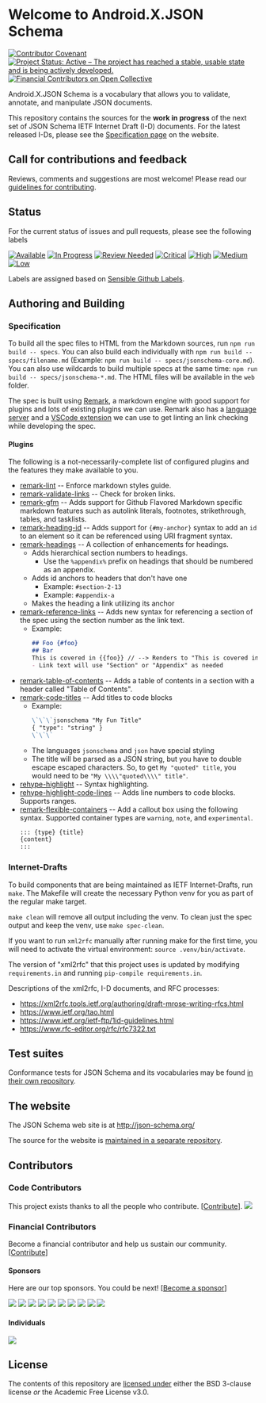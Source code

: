 # Welcome to Android.X.JSON Schema
[![Contributor Covenant](https://img.shields.io/badge/Contributor%20Covenant-2.1-4baaaa.svg)](https://github.com/json-schema-org/.github/blob/main/CODE_OF_CONDUCT.md)
[![Project Status: Active – The project has reached a stable, usable state and is being actively developed.](https://www.repostatus.org/badges/latest/active.svg)](https://www.repostatus.org/#active)
[![Financial Contributors on Open Collective](https://opencollective.com/json-schema/all/badge.svg?label=financial+contributors)](https://opencollective.com/json-schema)

Android.X.JSON Schema is a vocabulary that allows you to validate, annotate, and
manipulate JSON documents.

This repository contains the sources for the **work in progress** of the next
set of JSON Schema IETF Internet Draft (I-D) documents. For the latest released
I-Ds, please see the
[Specification page](http://json-schema.org/specification.html) on the website.

## Call for contributions and feedback

Reviews, comments and suggestions are most welcome!
Please read our [guidelines for contributing](CONTRIBUTING.md).

## Status

For the current status of issues and pull requests, please see the following
labels

[![Available](https://img.shields.io/github/issues/json-schema-org/json-schema-spec/Status:%20Available.svg?color=brightgreen)](https://github.com/json-schema-org/json-schema-spec/issues?q=is%3Aopen+is%3Aissue+label%3A%22Status%3A+Available%22)
[![In Progress](https://img.shields.io/github/issues/json-schema-org/json-schema-spec/Status:%20In%20Progress.svg)](https://github.com/json-schema-org/json-schema-spec/labels/Status:%20In%20Progress)
[![Review Needed](https://img.shields.io/github/issues/json-schema-org/json-schema-spec/Status:%20Review%20Needed.svg)](https://github.com/json-schema-org/json-schema-spec/labels/Status%3A%20Review%20Needed)
[![Critical](https://img.shields.io/github/issues/json-schema-org/json-schema-spec/Priority:%20Critical.svg?color=critical
)](https://github.com/json-schema-org/json-schema-spec/labels/Priority%3A%20Critical)
[![High](https://img.shields.io/github/issues/json-schema-org/json-schema-spec/Priority:%20High.svg?color=important)](https://github.com/json-schema-org/json-schema-spec/labels/Priority%3A%20High)
[![Medium](https://img.shields.io/github/issues/json-schema-org/json-schema-spec/Priority:%20Medium.svg)](https://github.com/json-schema-org/json-schema-spec/labels/Priority%3A%20Medium)
[![Low](https://img.shields.io/github/issues/json-schema-org/json-schema-spec/Priority:%20Low.svg)](https://github.com/json-schema-org/json-schema-spec/labels/Priority%3A%20Low)

Labels are assigned based on
[Sensible Github Labels](https://github.com/Relequestual/sensible-github-labels).

## Authoring and Building

### Specification
To build all the spec files to HTML from the Markdown sources, run `npm run
build -- specs`. You can also build each individually with `npm run build --
specs/filename.md` (Example: `npm run build -- specs/jsonschema-core.md`). You
can also use wildcards to build multiple specs at the same time: `npm run build
-- specs/jsonschema-*.md`. The HTML files will be available in the `web` folder.

The spec is built using [Remark](https://remark.js.org/), a markdown engine with
good support for plugins and lots of existing plugins we can use. Remark also
has a [language server](https://github.com/remarkjs/remark-language-server) and
a [VSCode extension](https://github.com/remarkjs/vscode-remark) we can use to
get linting an link checking while developing the spec.

#### Plugins

The following is a not-necessarily-complete list of configured plugins and the
features they make available to you.

- [remark-lint](https://github.com/remarkjs/remark-lint) -- Enforce markdown
  styles guide.
- [remark-validate-links](https://github.com/remarkjs/remark-validate-links) --
  Check for broken links.
- [remark-gfm](https://github.com/remarkjs/remark-gfm) -- Adds support for
  Github Flavored Markdown specific markdown features such as autolink literals,
  footnotes, strikethrough, tables, and tasklists.
- [remark-heading-id](https://github.com/imcuttle/remark-heading-id) -- Adds
  support for `{#my-anchor}` syntax to add an `id` to an element so it can be
  referenced using URI fragment syntax.
- [remark-headings](./remark/remark-headings.js)
  -- A collection of enhancements for headings.
  - Adds hierarchical section numbers to headings.
    - Use the `%appendix%` prefix on headings that should be numbered as an
      appendix.
  - Adds id anchors to headers that don't have one
    - Example: `#section-2-13`
    - Example: `#appendix-a`
  - Makes the heading a link utilizing its anchor
- [remark-reference-links](./remark/remark-reference-links.js)
  -- Adds new syntax for referencing a section of the spec using the section
  number as the link text.
  - Example:
    ```markdown
    ## Foo {#foo}
    ## Bar
    This is covered in {{foo}} // --> Renders to "This is covered in [Section 2.3](#foo)"
    - Link text will use "Section" or "Appendix" as needed
    ```
- [remark-table-of-contents](./remark/remark-table-of-contents.js)
  -- Adds a table of contents in a section with a header called "Table of
  Contents".
- [remark-code-titles](./remark/remark-code-titles.js)
  -- Add titles to code blocks
  - Example:
    ```markdown
    \`\`\`jsonschema "My Fun Title"
    { "type": "string" }
    \`\`\`
    ```
  - The languages `jsonschema` and `json` have special styling
  - The title will be parsed as a JSON string, but you have to double escape
    escaped characters. So, to get `My "quoted" title`, you would need to be
    `"My \\\\"quoted\\\\" title"`.
- [rehype-highlight](https://github.com/rehypejs/rehype-highlight) --
  Syntax highlighting.
- [rehype-highlight-code-lines](https://github.com/ipikuka/rehype-highlight-code-lines)
  -- Adds line numbers to code blocks. Supports ranges.
- [remark-flexible-containers](https://github.com/ipikuka/remark-flexible-containers)
  -- Add a callout box using the following syntax. Supported container types are
  `warning`, `note`, and `experimental`.
  ```markdown
  ::: {type} {title}
  {content}
  :::
  ```

### Internet-Drafts

To build components that are being maintained as IETF Internet-Drafts, run
`make`. The Makefile will create the necessary Python venv for you as part of
the regular make target.

`make clean` will remove all output including the venv. To clean just the spec
output and keep the venv, use `make spec-clean`.

If you want to run `xml2rfc` manually after running make for the first time, you
will need to activate the virtual environment: `source .venv/bin/activate`.

The version of "xml2rfc" that this project uses is updated by modifying
`requirements.in` and running `pip-compile requirements.in`.

Descriptions of the xml2rfc, I-D documents, and RFC processes:

- <https://xml2rfc.tools.ietf.org/authoring/draft-mrose-writing-rfcs.html>
- <https://www.ietf.org/tao.html>
- <https://www.ietf.org/ietf-ftp/1id-guidelines.html>
- <https://www.rfc-editor.org/rfc/rfc7322.txt>

## Test suites

Conformance tests for JSON Schema and its vocabularies may be found
[in their own repository](https://github.com/json-schema-org/JSON-Schema-Test-Suite).

## The website

The JSON Schema web site is at <http://json-schema.org/>

The source for the website is [maintained in a separate repository](https://github.com/json-schema-org/website).

## Contributors

### Code Contributors

This project exists thanks to all the people who contribute. \[[Contribute](CONTRIBUTING.md)].
<a href="https://github.com/json-schema-org/json-schema-spec/graphs/contributors"><img src="https://opencollective.com/json-schema/contributors.svg?width=890&button=false" /></a>

### Financial Contributors

Become a financial contributor and help us sustain our community. \[[Contribute](https://opencollective.com/json-schema/contribute)]

#### Sponsors

Here are our top sponsors. You could be next! \[[Become a sponsor](https://opencollective.com/json-schema#sponsor)]

<a href="https://opencollective.com/json-schema/sponsor/0/website" target="_blank"><img src="https://opencollective.com/json-schema/sponsor/0/avatar.svg"></a>
<a href="https://opencollective.com/json-schema/sponsor/1/website" target="_blank"><img src="https://opencollective.com/json-schema/sponsor/1/avatar.svg"></a>
<a href="https://opencollective.com/json-schema/sponsor/2/website" target="_blank"><img src="https://opencollective.com/json-schema/sponsor/2/avatar.svg"></a>
<a href="https://opencollective.com/json-schema/sponsor/3/website" target="_blank"><img src="https://opencollective.com/json-schema/sponsor/3/avatar.svg"></a>
<a href="https://opencollective.com/json-schema/sponsor/4/website" target="_blank"><img src="https://opencollective.com/json-schema/sponsor/4/avatar.svg"></a>
<a href="https://opencollective.com/json-schema/sponsor/5/website" target="_blank"><img src="https://opencollective.com/json-schema/sponsor/5/avatar.svg"></a>
<a href="https://opencollective.com/json-schema/sponsor/6/website" target="_blank"><img src="https://opencollective.com/json-schema/sponsor/6/avatar.svg"></a>
<a href="https://opencollective.com/json-schema/sponsor/7/website" target="_blank"><img src="https://opencollective.com/json-schema/sponsor/7/avatar.svg"></a>
<a href="https://opencollective.com/json-schema/sponsor/8/website" target="_blank"><img src="https://opencollective.com/json-schema/sponsor/8/avatar.svg"></a>
<a href="https://opencollective.com/json-schema/sponsor/9/website" target="_blank"><img src="https://opencollective.com/json-schema/sponsor/9/avatar.svg"></a>

#### Individuals

<a href="https://opencollective.com/json-schema"><img src="https://opencollective.com/json-schema/individuals.svg?width=890"></a>

## License

The contents of this repository are [licensed under](./LICENSE) either the BSD
3-clause license *or* the Academic Free License v3.0.
